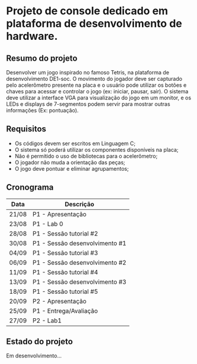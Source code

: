 # Projeto de console dedicado em plataforma de desenvolvimento de hardware.

## Resumo do projeto
Desenvolver um jogo inspirado no famoso Tetris, na plataforma de desenvolvimento DE1-soc. O movimento do jogador deve ser capturado pelo acelerômetro presente na placa e o usuário pode utilizar os botões e chaves para acessar e controlar o jogo (ex: iniciar, pausar, sair). O sistema deve utilizar a interface VGA para visualização do jogo em um monitor, e os LEDs e displays de 7-segmentos podem servir para mostrar outras informações (Ex: pontuação).

## Requisitos
- Os códigos devem ser escritos em Linguagem C;
- O sistema só poderá utilizar os componentes disponíveis na placa;
- Não é permitido o uso de bibliotecas para o acelerômetro;
- O jogador não muda a orientação das peças;
- O jogo deve pontuar e eliminar agrupamentos;

## Cronograma

|  Data  |         Descrição          |
|--------|----------------------------|
|  21/08 | P1 - Apresentação |
|  23/08 | P1 - Lab 0 |
|  28/08 | P1 - Sessão tutorial #2 |
|  30/08 | P1 - Sessão desenvolvimento #1 |
|  04/09 | P1 - Sessão tutorial #3 |
|  06/09 | P1 - Sessão desenvolvimento #2 |
|  11/09 | P1 - Sessão tutorial #4 |
|  13/09 | P1 - Sessão desenvolvimento #3 |
|  18/09 | P1 - Sessão tutorial #5 |
|  20/09 | P2 - Apresentação |
|  25/09 | P1 - Entrega/Avaliação |
|  27/09 | P2 - Lab1 |

## Estado do projeto
Em desenvolvimento...

